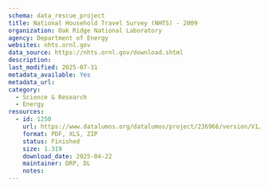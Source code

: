 ```yaml
---
schema: data_rescue_project 
title: National Household Travel Survey (NHTS) - 2009
organization: Oak Ridge National Laboratory
agency: Department of Energy
websites: nhts.ornl.gov
data_source: https://nhts.ornl.gov/download.shtml
description: 
last_modified: 2025-07-31
metadata_available: Yes
metadata_url: 
category:
  - Science & Research 
  - Energy 
resources:
  - id: 1250
    url: https://www.datalumos.org/datalumos/project/236966/version/V1/view
    format: PDF, XLS, ZIP
    status: Finished
    size: 1.319
    download_date: 2025-04-22
    maintainer: DRP, DL
    notes: 
---
```

